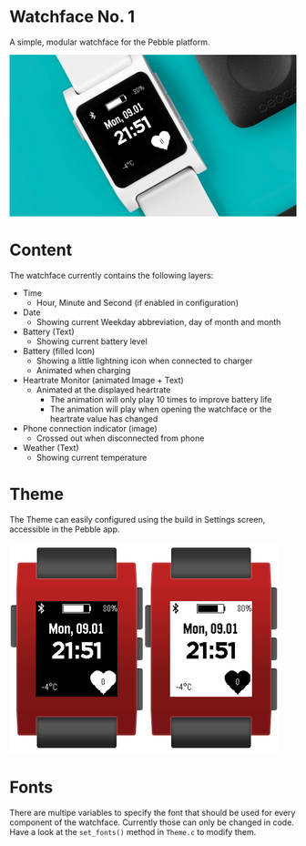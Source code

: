 # Watchface No. 1
A simple, modular watchface for the Pebble platform.

<img src="/screenshot_2.jpg" width="600">

# Content
The watchface currently contains the following layers:
* Time
  * Hour, Minute and Second (if enabled in configuration)
* Date
  * Showing current Weekday abbreviation, day of month and month
* Battery (Text)
  * Showing current battery level
* Battery (filled Icon)
  * Showing a little lightning icon when connected to charger
  * Animated when charging
* Heartrate Monitor (animated Image + Text)
  * Animated at the displayed heartrate
    * The animation will only play 10 times to improve battery life
    * The animation will play when opening the watchface or the heartrate value has changed
* Phone connection indicator (image)
  * Crossed out when disconnected from phone
* Weather (Text)
  * Showing current temperature

# Theme
The Theme can easily configured using the build in Settings screen, accessible in the Pebble app.

<img src="/screen_dark_framed.png" width="236"><img src="/screen_light_framed.png" width="236">

# Fonts
There are multipe variables to specify the font that should be used for every component of the watchface. Currently those can only be changed in code. Have a look at the ```set_fonts()``` method in  ```Theme.c``` to modify them.
